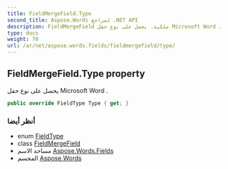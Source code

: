 ```yaml
---
title: FieldMergeField.Type
second_title: Aspose.Words لمراجع .NET API
description: FieldMergeField ملكية. يحصل على نوع حقل Microsoft Word .
type: docs
weight: 70
url: /ar/net/aspose.words.fields/fieldmergefield/type/
---
```

## FieldMergeField.Type property

يحصل على نوع حقل Microsoft Word .

```csharp
public override FieldType Type { get; }
```

### أنظر أيضا

* enum [FieldType](../../fieldtype/)
* class [FieldMergeField](../)
* مساحة الاسم [Aspose.Words.Fields](../../fieldmergefield/)
* المجسم [Aspose.Words](../../../)


